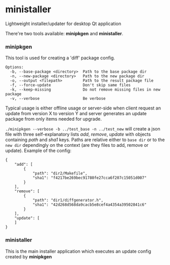 # ministaller
Lightweight installer/updater for desktop Qt application

There're two tools available: **minipkgen** and **ministaller**.

### minipkgen

This tool is used for creating a 'diff' package config.

    Options:
      -b, --base-package <directory>  Path to the base package dir
      -n, --new-package <directory>   Path to the new package dir
      -o, --output <filepath>         Path to the result package file
      -f, --force-update              Don't skip same files
      -k, --keep-missing              Do not remove missing files in new package
      -v, --verbose                   Be verbose

Typical usage is either offline usage or server-side when client request an update from version X to version Y and server generates an update package from only items needed for upgrade.

`./minipkgen --verbose -b ../test_base -n ../test_new` will create a json file with three self-explanatory lists _add_, _remove_, _update_ with objects containing _path_ and _sha1_ keys. Paths are relative either to `base dir` or to the `new dir` dependingly on the context (are they files to add, remove or update). Example of the config:

    {
        "add": [
            {
                "path": "dir2/Makefile",
                "sha1": "f4217be269bec91780fe27cca6f207c15051d007"
            }
        ],
        "remove": [
            {
                "path": "dir1/diffgenerator.h",
                "sha1": "42d268d568da9cacb5e8cef4a4354a39502841c6"
            }
        ],
        "update": [
        ]
    }

### ministaller

This is the main installer application which executes an update config created by **minipkgen**
